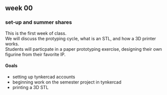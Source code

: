 <h2>week 00</h2>
<h3>set-up and summer shares</h3>
<p>This is the first week of class. <br>
We will discuss the protyping cycle, what is an STL, and how a 3D printer works.<br>
Students will particpate in a paper prototyping exercise, designing their own figurine from their favorite IP.</p>
<h4>Goals</h4>
<ul><li>setting up tynkercad accounts</li><li>beginning work on the semester project in tynkercad</li><li>printing a 3D STL</li></ul>

